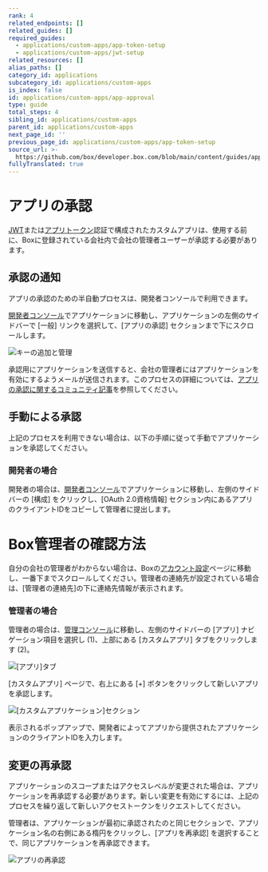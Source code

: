 ```yaml
---
rank: 4
related_endpoints: []
related_guides: []
required_guides:
  - applications/custom-apps/app-token-setup
  - applications/custom-apps/jwt-setup
related_resources: []
alias_paths: []
category_id: applications
subcategory_id: applications/custom-apps
is_index: false
id: applications/custom-apps/app-approval
type: guide
total_steps: 4
sibling_id: applications/custom-apps
parent_id: applications/custom-apps
next_page_id: ''
previous_page_id: applications/custom-apps/app-token-setup
source_url: >-
  https://github.com/box/developer.box.com/blob/main/content/guides/applications/custom-apps/app-approval.md
fullyTranslated: true
---
```

# アプリの承認

[JWT][jwt]または[アプリトークン][app-token]認証で構成されたカスタムアプリは、使用する前に、Boxに登録されている会社内で会社の管理者ユーザーが承認する必要があります。

## 承認の通知

アプリの承認のための半自動プロセスは、開発者コンソールで利用できます。

[開発者コンソール][devconsole]でアプリケーションに移動し、アプリケーションの左側のサイドバーで \[一般] リンクを選択して、\[アプリの承認] セクションまで下にスクロールします。

<ImageFrame border width="400" center>

![キーの追加と管理](../images/app-authorization.png)

</ImageFrame>

承認用にアプリケーションを送信すると、会社の管理者にはアプリケーションを有効にするようメールが送信されます。このプロセスの詳細については、[アプリの承認に関するコミュニティ記事][app-auth]を参照してください。

## 手動による承認

上記のプロセスを利用できない場合は、以下の手順に従って手動でアプリケーションを承認してください。

### 開発者の場合

開発者の場合は、[開発者コンソール][devconsole]でアプリケーションに移動し、左側のサイドバーの \[構成] をクリックし、\[OAuth 2.0資格情報] セクション内にあるアプリのクライアントIDをコピーして管理者に提出します。

<Message>

# Box管理者の確認方法

自分の会社の管理者がわからない場合は、Boxの[アカウント設定][settings]ページに移動し、一番下までスクロールしてください。管理者の連絡先が設定されている場合は、\[管理者の連絡先]の下に連絡先情報が表示されます。

</Message>

### 管理者の場合

管理者の場合は、[管理コンソール][adminconsole]に移動し、左側のサイドバーの \[アプリ] ナビゲーション項目を選択し (1)、上部にある \[カスタムアプリ] タブをクリックします (2)。

<ImageFrame border center>

![\[アプリ\]タブ](../images/apps.png)

</ImageFrame>

\[カスタムアプリ] ページで、右上にある \[+] ボタンをクリックして新しいアプリを承認します。

<ImageFrame border center>

![\[カスタムアプリケーション\]セクション](../images/custom-apps.png)

</ImageFrame>

表示されるポップアップで、開発者によってアプリから提供されたアプリケーションのクライアントIDを入力します。

## 変更の再承認

アプリケーションのスコープまたはアクセスレベルが変更された場合は、アプリケーションを再承認する必要があります。新しい変更を有効にするには、上記のプロセスを繰り返して新しいアクセストークンをリクエストしてください。

管理者は、アプリケーションが最初に承認されたのと同じセクションで、アプリケーション名の右側にある楕円をクリックし、\[アプリを再承認] を選択することで、同じアプリケーションを再承認できます。

<ImageFrame border center>

![アプリの再承認](../images/app-reauthorize.png)

</ImageFrame>

[devconsole]: https://app.box.com/developers/console

[settings]: https://app.box.com/account

[adminconsole]: https://app.box.com/master/settings/custom

[jwt]: g://authentication/jwt

[app-token]: g://authentication/app-token

[app-auth]: https://community.box.com/t5/Managing-Developer-Sandboxes/Authorizing-Apps-in-the-Box-App-Approval-Process/ta-p/77293
